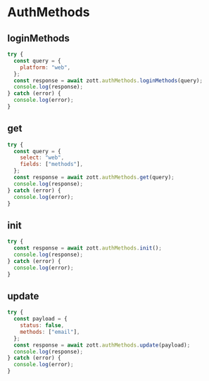 # AuthMethods

## loginMethods

```javascript
try {
  const query = {
    platform: "web",
  };
  const response = await zott.authMethods.loginMethods(query);
  console.log(response);
} catch (error) {
  console.log(error);
}
```

## get

```javascript
try {
  const query = {
    select: "web",
    fields: ["methods"],
  };
  const response = await zott.authMethods.get(query);
  console.log(response);
} catch (error) {
  console.log(error);
}
```

## init

```javascript
try {
  const response = await zott.authMethods.init();
  console.log(response);
} catch (error) {
  console.log(error);
}
```

## update

```javascript
try {
  const payload = {
    status: false,
    methods: ["email"],
  };
  const response = await zott.authMethods.update(payload);
  console.log(response);
} catch (error) {
  console.log(error);
}
```
